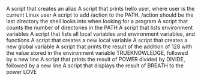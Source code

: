 A script that creates an alias
A script that prints hello user, where user is the current Linux user
A script to add /action to the PATH. /action should be the last directory the shell looks into when looking for a program
A script that counts the number of directories in the PATH
A script that lists environment variables
A script that lists all local variables and environment variables, and functions
A script that creates a new local variable
A script that creates a new global variable
A script that prints the result of the addition of 128 with the value stored in the environment variable TRUEKNOWLEDGE, followed by a new line
A script that prints the result of POWER divided by DIVIDE, followed by a new line
A script that displays the result of BREATH to the power LOVE

